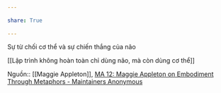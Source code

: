 ---  
share: True  
---  
Sự từ chối cơ thể và sự chiến thắng của não  
[[Lập trình không hoàn toàn chỉ dùng não, mà còn dùng cơ thể]]  
Nguồn:: [[Maggie Appleton]], [MA 12: Maggie Appleton on Embodiment Through Metaphors - Maintainers Anonymous](https://maintainersanonymous.com/metaphor/#t=01:04)  
